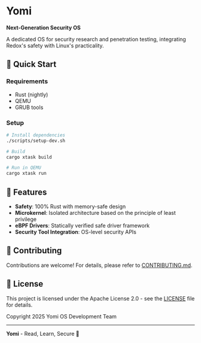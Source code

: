 # Yomi

**Next-Generation Security OS**

A dedicated OS for security research and penetration testing, integrating Redox's safety with Linux's practicality.

## 🚀 Quick Start

### Requirements

- Rust (nightly)
- QEMU
- GRUB tools

### Setup

```bash
# Install dependencies
./scripts/setup-dev.sh

# Build
cargo xtask build

# Run in QEMU
cargo xtask run
```

## 🎯 Features

- **Safety**: 100% Rust with memory-safe design
- **Microkernel**: Isolated architecture based on the principle of least privilege
- **eBPF Drivers**: Statically verified safe driver framework
- **Security Tool Integration**: OS-level security APIs

## 🤝 Contributing

Contributions are welcome! For details, please refer to [CONTRIBUTING.md](CONTRIBUTING.md).

## 📄 License

This project is licensed under the Apache License 2.0 - see the [LICENSE](LICENSE) file for details.

Copyright 2025 Yomi OS Development Team

---

**Yomi** - Read, Learn, Secure 🦀
